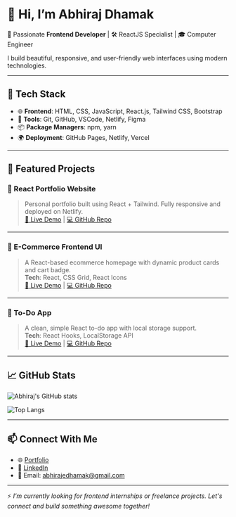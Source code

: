 # 👋 Hi, I’m Abhiraj Dhamak

🌟 Passionate **Frontend Developer** | 🛠️ ReactJS Specialist | 🎓 Computer Engineer

I build beautiful, responsive, and user-friendly web interfaces using modern technologies.

---

## 🚀 Tech Stack

- 🌐 **Frontend**: HTML, CSS, JavaScript, React.js, Tailwind CSS, Bootstrap
- 🧰 **Tools**: Git, GitHub, VSCode, Netlify, Figma
- 📦 **Package Managers**: npm, yarn
- 🌍 **Deployment**: GitHub Pages, Netlify, Vercel

---

## 💼 Featured Projects

### 📱 React Portfolio Website  
> Personal portfolio built using React + Tailwind. Fully responsive and deployed on Netlify.  
[🔗 Live Demo](https://your-portfolio.netlify.app) | [💻 GitHub Repo](https://github.com/yourusername/react-portfolio)

---

### 🛒 E-Commerce Frontend UI  
> A React-based ecommerce homepage with dynamic product cards and cart badge.  
**Tech**: React, CSS Grid, React Icons  
[🔗 Live Demo](https://your-ecommerce-ui.netlify.app) | [💻 GitHub Repo](https://github.com/yourusername/react-ecommerce-ui)

---

### 📆 To-Do App  
> A clean, simple React to-do app with local storage support.  
**Tech**: React Hooks, LocalStorage API  
[🔗 Live Demo](https://your-todo-app.netlify.app) | [💻 GitHub Repo](https://github.com/yourusername/react-todo-app)

---

## 📈 GitHub Stats

![Abhiraj's GitHub stats](https://github-readme-stats.vercel.app/api?username=yourusername&show_icons=true&theme=tokyonight)

![Top Langs](https://github-readme-stats.vercel.app/api/top-langs/?username=yourusername&layout=compact&theme=tokyonight)

---

## 📫 Connect With Me

- 🌐 [Portfolio](https://yourportfolio.netlify.app)
- 💼 [LinkedIn](https://linkedin.com/in/yourusername)
- 📧 Email: abhirajedhamak@gmail.com

---

⚡ *I’m currently looking for frontend internships or freelance projects. Let's connect and build something awesome together!*
